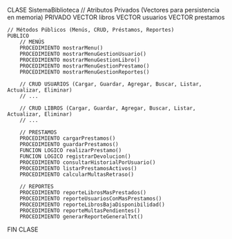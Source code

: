 CLASE SistemaBiblioteca
    // Atributos Privados (Vectores para persistencia en memoria)
    PRIVADO
        VECTOR<Libro> libros
        VECTOR<Usuario> usuarios
        VECTOR<Prestamo> prestamos
        
    // Métodos Públicos (Menús, CRUD, Préstamos, Reportes)
    PUBLICO
        // MENÚS
        PROCEDIMIENTO mostrarMenu()
        PROCEDIMIENTO mostrarMenuGestionUsuario()
        PROCEDIMIENTO mostrarMenuGestionLibro()
        PROCEDIMIENTO mostrarMenuGestionPrestamo()
        PROCEDIMIENTO mostrarMenuGestionReportes()

        // CRUD USUARIOS (Cargar, Guardar, Agregar, Buscar, Listar, Actualizar, Eliminar)
        // ... 
        
        // CRUD LIBROS (Cargar, Guardar, Agregar, Buscar, Listar, Actualizar, Eliminar)
        // ...

        // PRESTAMOS
        PROCEDIMIENTO cargarPrestamos()
        PROCEDIMIENTO guardarPrestamos()
        FUNCION LOGICO realizarPrestamo()
        FUNCION LOGICO registrarDevolucion()
        PROCEDIMIENTO consultarHistorialPorUsuario()
        PROCEDIMIENTO listarPrestamosActivos()
        PROCEDIMIENTO calcularMultasRetraso()

        // REPORTES
        PROCEDIMIENTO reporteLibrosMasPrestados()
        PROCEDIMIENTO reporteUsuariosConMasPrestamos()
        PROCEDIMIENTO reporteLibrosBajaDisponibilidad()
        PROCEDIMIENTO reporteMultasPendientes()
        PROCEDIMIENTO generarReporteGeneralTxt()
FIN CLASE
